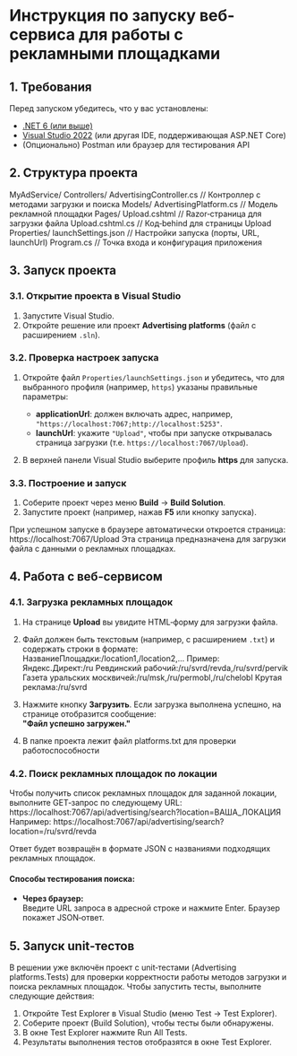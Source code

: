 # Инструкция по запуску веб-сервиса для работы с рекламными площадками

## 1. Требования

Перед запуском убедитесь, что у вас установлены:
- [.NET 6 (или выше)](https://dotnet.microsoft.com/download)
- [Visual Studio 2022](https://visualstudio.microsoft.com/) (или другая IDE, поддерживающая ASP.NET Core)
- (Опционально) Postman или браузер для тестирования API

## 2. Структура проекта

MyAdService/
  Controllers/
    AdvertisingController.cs  // Контроллер с методами загрузки и поиска
  Models/
    AdvertisingPlatform.cs      // Модель рекламной площадки
  Pages/
    Upload.cshtml               // Razor‑страница для загрузки файла
    Upload.cshtml.cs            // Код‑behind для страницы Upload
  Properties/
    launchSettings.json         // Настройки запуска (порты, URL, launchUrl)
  Program.cs                    // Точка входа и конфигурация приложения

## 3. Запуск проекта

### 3.1. Открытие проекта в Visual Studio

1. Запустите Visual Studio.
2. Откройте решение или проект **Advertising platforms** (файл с расширением `.sln`).

### 3.2. Проверка настроек запуска

1. Откройте файл `Properties/launchSettings.json` и убедитесь, что для выбранного профиля (например, `https`) указаны правильные параметры:
   - **applicationUrl**: должен включать адрес, например, `"https://localhost:7067;http://localhost:5253"`.
   - **launchUrl**: укажите `"Upload"`, чтобы при запуске открывалась страница загрузки (т.е. `https://localhost:7067/Upload`).

2. В верхней панели Visual Studio выберите профиль **https** для запуска.

### 3.3. Построение и запуск

1. Соберите проект через меню **Build** -> **Build Solution**.
2. Запустите проект (например, нажав **F5** или кнопку запуска).

При успешном запуске в браузере автоматически откроется страница: https://localhost:7067/Upload
Эта страница предназначена для загрузки файла с данными о рекламных площадках.

## 4. Работа с веб-сервисом

### 4.1. Загрузка рекламных площадок

1. На странице **Upload** вы увидите HTML‑форму для загрузки файла.
2. Файл должен быть текстовым (например, с расширением `.txt`) и содержать строки в формате: НазваниеПлощадки:/location1,/location2,...
Пример: Яндекс.Директ:/ru Ревдинский рабочий:/ru/svrd/revda,/ru/svrd/pervik Газета уральских москвичей:/ru/msk,/ru/permobl,/ru/chelobl Крутая реклама:/ru/svrd

3. Нажмите кнопку **Загрузить**. Если загрузка выполнена успешно, на странице отобразится сообщение:  
**"Файл успешно загружен."**
4. В папке проекта лежит файл platforms.txt для проверки работоспособности

### 4.2. Поиск рекламных площадок по локации

Чтобы получить список рекламных площадок для заданной локации, выполните GET‑запрос по следующему URL: https://localhost:7067/api/advertising/search?location=ВАША_ЛОКАЦИЯ
Например: https://localhost:7067/api/advertising/search?location=/ru/svrd/revda

Ответ будет возвращён в формате JSON с названиями подходящих рекламных площадок.

#### Способы тестирования поиска:

- **Через браузер:**  
  Введите URL запроса в адресной строке и нажмите Enter. Браузер покажет JSON‑ответ.

## 5. Запуск unit‑тестов

В решении уже включён проект с unit‑тестами (Advertising platforms.Tests) для проверки корректности работы методов загрузки и поиска рекламных площадок. Чтобы запустить тесты, выполните следующие действия:

1. Откройте Test Explorer в Visual Studio (меню Test → Test Explorer).
2. Соберите проект (Build Solution), чтобы тесты были обнаружены.
3. В окне Test Explorer нажмите Run All Tests.
4. Результаты выполнения тестов отобразятся в окне Test Explorer.

